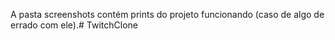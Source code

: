 A pasta screenshots contém prints do projeto funcionando (caso de algo de errado com ele).# TwitchClone
